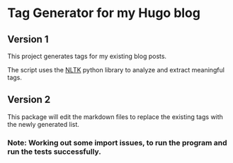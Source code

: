 # Tag Generator for my Hugo blog

## Version 1

This project generates tags for my existing blog posts.

The script uses the [NLTK](https://www.nltk.org/) python library to analyze and extract meaningful tags.

## Version 2

This package will edit the markdown files to replace the existing tags with the newly generated list.

### Note: Working out some import issues, to run the program and run the tests successfully.
